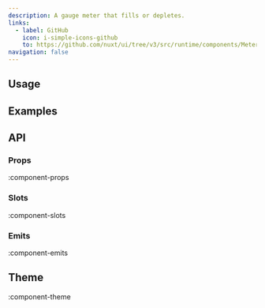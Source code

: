 ```yaml
---
description: A gauge meter that fills or depletes.
links:
  - label: GitHub
    icon: i-simple-icons-github
    to: https://github.com/nuxt/ui/tree/v3/src/runtime/components/Meter.vue
navigation: false
---
```


## Usage

## Examples

## API

### Props

:component-props

### Slots

:component-slots

### Emits

:component-emits

## Theme

:component-theme
